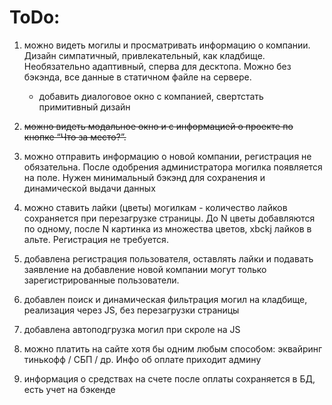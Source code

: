 # ToDo:
1. можно видеть могилы и просматривать информацию о компании. Дизайн симпатичный, привлекательный, как кладбище. Необязательно адаптивный, сперва для десктопа. Можно без бэкэнда, все данные в статичном файле на сервере.
    * добавить диалоговое окно с компанией, свертстать примитивный дизайн

2. ~~можно видеть модальное окно и с информацией о проекте по кнопке “Что за место?”.~~

3. можно отправить информацию о новой компании, регистрация не обязательна. После одобрения администратора могилка появляется на поле. Нужен минимальный бэкэнд для сохранения и динамической выдачи данных

4. можно ставить лайки (цветы) могилкам - количество лайков сохраняется при перезагрузке страницы. До N цветы добавляются по одному, после N картинка из множества цветов, xbckj  лайков в альте. Регистрация не требуется.

5. добавлена регистрация пользователя, оставлять лайки и подавать заявление на добавление новой компании могут только зарегистрированные пользователи.

6. добавлен поиск и динамическая фильтрация могил на кладбище, реализация через JS, без перезагрузки страницы

7. добавлена автоподгрузка могил при скроле на JS

8. можно платить на сайте хотя бы одним любым способом: эквайринг тинькофф / СБП / др. Инфо об оплате приходит админу

9. информация о средствах на счете после оплаты сохраняется в БД, есть учет на бэкенде
